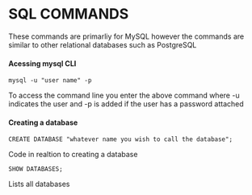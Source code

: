# SQL COMMANDS

These commands are primarliy for MySQL however the commands are similar to other relational databases such as PostgreSQL 

#### Acessing mysql CLI
```
mysql -u "user name" -p
```
To access the command line you enter the above command where -u indicates the user and -p is added if the user has a password attached

#### Creating a database

```
CREATE DATABASE "whatever name you wish to call the database";
```
Code in realtion to creating a database

```
SHOW DATABASES;
```
Lists all databases